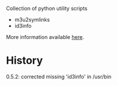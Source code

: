Collection of python utility scripts

- m3u2symlinks
- id3info

More information available [here](http://www.systemical.com/doc/opensource/jld_scripts).


History
=======

0.5.2: corrected missing 'id3info' in /usr/bin